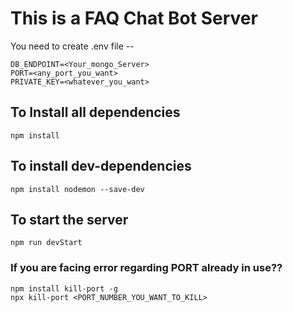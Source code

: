 # This is a FAQ Chat Bot Server

You need to create .env file --
```
DB_ENDPOINT=<Your_mongo_Server>
PORT=<any_port_you_want>
PRIVATE_KEY=<whatever_you_want>
```


## To Install all dependencies
```
npm install
```

## To install dev-dependencies
```
npm install nodemon --save-dev
```

## To start the server
```
npm run devStart
```

### If you are facing error regarding PORT already in use??

```
npm install kill-port -g
npx kill-port <PORT_NUMBER_YOU_WANT_TO_KILL>
```